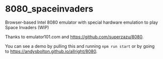 # 8080_spaceinvaders
Browser-based Intel 8080 emulator with special hardware emulation to play Space Invaders (WIP)

Thanks to emulator101.com and https://github.com/superzazu/8080.

You can see a demo by pulling this and running `npm run start` or by going to https://andysbolton.github.io/allright/8080.
